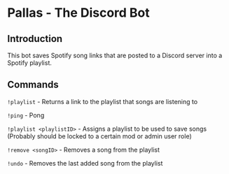 # Pallas - The Discord Bot

## Introduction

This bot saves Spotify song links that are posted to a Discord server into a Spotify playlist.


## Commands

`!playlist` - Returns a link to the playlist that songs are listening to

`!ping` - Pong

`!playlist <playlistID>` - Assigns a playlist to be used to save songs (Probably should be locked to a certain mod or admin user role)

`!remove <songID>` - Removes a song from the playlist

`!undo` - Removes the last added song from the playlist
